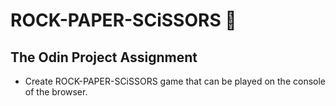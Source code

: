 # ROCK-PAPER-SCiSSORS 🎇

## The Odin Project Assignment

- Create ROCK-PAPER-SCiSSORS game that can be played on the console of the browser.
